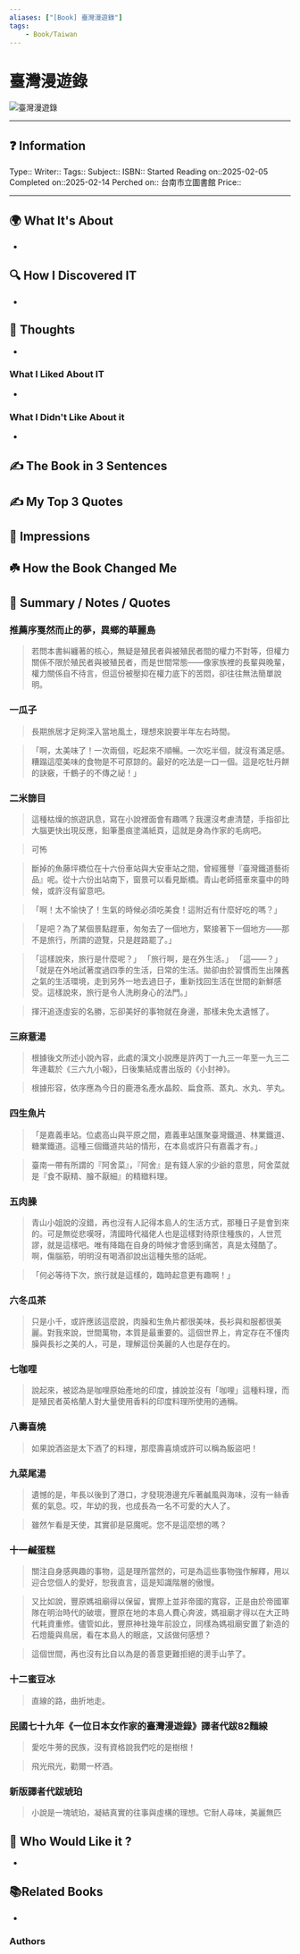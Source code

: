 ```yaml
---
aliases: ["[Book] 臺灣漫遊錄"]
tags:
	- Book/Taiwan
---
```


# 臺灣漫遊錄

![臺灣漫遊錄](https://webcdn2.ebook.hyread.com.tw/bookcover/207653978986986626220213105110338.jpg)

---

## ❓ Information

Type::
Writer::
Tags::
Subject::
ISBN::
Started Reading on::2025-02-05
Completed on::2025-02-14
Perched on:: 台南市立圖書館
Price::

---

## 🌍 What It's About

-

## 🔍 How I Discovered IT

-

## 🧠 Thoughts

-

### What I Liked About IT

-

### What I Didn't Like About it

-

## ✍️ The Book in 3 Sentences

## ✍️ My Top 3 Quotes

## 🎨 Impressions

## ☘️ How the Book Changed Me

## 📒 Summary / Notes / Quotes

### 推薦序戛然而止的夢，異鄉的華麗島

> 若問本書糾纏著的核心，無疑是殖民者與被殖民者間的權力不對等，但權力關係不限於殖民者與被殖民者，而是世間常態——像家族裡的長輩與晚輩，權力關係自不待言，但這份被壓抑在權力底下的苦悶，卻往往無法簡單說明。

### 一瓜子

> 長期旅居才足夠深入當地風土，理想來說要半年左右時間。

> 「啊，太美味了！一次兩個，吃起來不順暢。一次吃半個，就沒有滿足感。糟蹋這麼美味的食物是不可原諒的。最好的吃法是一口一個。這是吃牡丹餅的訣竅，千鶴子的不傳之祕！」

### 二米篩目

> 這種枯燥的旅遊訊息，寫在小說裡面會有趣嗎？我還沒考慮清楚，手指卻比大腦更快出現反應，鉛筆墨痕塗滿紙頁，這就是身為作家的毛病吧。

> 可怖

> 斷掉的魚藤坪橋位在十六份車站與大安車站之間，曾經獲譽『臺灣鐵道藝術品』呢。從十六份出站南下，窗景可以看見斷橋。青山老師搭車來臺中的時候，或許沒有留意吧。

> 「啊！太不愉快了！生氣的時候必須吃美食！這附近有什麼好吃的嗎？」

> 「是吧？為了某個景點趕車，匆匆去了一個地方，緊接著下一個地方——那不是旅行，所謂的遊覽，只是趕路罷了。」

> 「這樣說來，旅行是什麼呢？」 「旅行啊，是在外生活。」 「這——？」 「就是在外地試著度過四季的生活，日常的生活。拋卻由於習慣而生出陳舊之氣的生活環境，走到另外一地去過日子，重新找回生活在世間的新鮮感受。這樣說來，旅行是令人洗刷身心的法門。」

> 揮汗追逐虛妄的名勝，忘卻美好的事物就在身邊，那樣未免太遺憾了。

### 三麻薏湯

> 根據後文所述小說內容，此處的漢文小說應是許丙丁一九三一年至一九三二年連載於《三六九小報》，日後集結成書出版的《小封神》。

> 根據形容，依序應為今日的鹿港名產水晶餃、扁食燕、蒸丸、水丸、芋丸。

### 四生魚片

> 「是嘉義車站。位處高山與平原之間，嘉義車站匯聚臺灣鐵道、林業鐵道、糖業鐵道。這種三個鐵道共站的情形，在本島或許只有嘉義才有。」

> 臺南一帶有所謂的『阿舍菜』，『阿舍』是有錢人家的少爺的意思，阿舍菜就是『食不厭精、膾不厭細』的精緻料理。

### 五肉臊

> 青山小姐說的沒錯，再也沒有人記得本島人的生活方式，那種日子是會到來的。可是無從悲嘆呀，清國時代福佬人也是這樣對待原住種族的，人世荒謬，就是這樣吧。唯有降臨在自身的時候才會感到痛苦，真是太殘酷了。啊，傷腦筋，明明沒有喝酒卻說出這種失態的話呢。

> 「何必等待下次，旅行就是這樣的，臨時起意更有趣啊！」

### 六冬瓜茶

> 只是小千，或許應該這麼說，肉臊和生魚片都很美味，長衫與和服都很美麗。對我來說，世間萬物，本質是最重要的。這個世界上，肯定存在不懂肉臊與長衫之美的人，可是，理解這份美麗的人也是存在的。

### 七咖哩

> 說起來，被認為是咖哩原始產地的印度，據說並沒有「咖哩」這種料理，而是殖民者英格蘭人對大量使用香料的印度料理所使用的通稱。

### 八壽喜燒

> 如果說酒盜是太下酒了的料理，那麼壽喜燒或許可以稱為飯盜吧！

### 九菜尾湯

> 遺憾的是，年長以後到了港口，才發現港邊充斥著鹹風與海味，沒有一絲香蕉的氣息。哎，年幼的我，也成長為一名不可愛的大人了。

> 雖然乍看是天使，其實卻是惡魔呢。您不是這麼想的嗎？

### 十一鹹蛋糕

> 關注自身感興趣的事物，這是理所當然的，可是為這些事物強作解釋，用以迎合您個人的愛好，恕我直言，這是知識階層的傲慢。

> 又比如說，豐原媽祖廟得以保留，實際上並非帝國的寬容，正是由於帝國軍隊在明治時代的破壞，豐原在地的本島人費心奔波，媽祖廟才得以在大正時代耗資重修。儘管如此，豐原神社幾年前設立，同樣為媽祖廟安置了新造的石燈籠與鳥居，看在本島人的眼底，又該做何感想？

> 這個世間，再也沒有比自以為是的善意更難拒絕的燙手山芋了。

### 十二蜜豆冰

> 直線的路，曲折地走。

### 民國七十九年《一位日本女作家的臺灣漫遊錄》譯者代跋82麵線

> 愛吃牛蒡的民族，沒有資格說我們吃的是樹根！

> 飛光飛光，勸爾一杯酒。

### 新版譯者代跋琥珀

> 小說是一塊琥珀，凝結真實的往事與虛構的理想。它耐人尋味，美麗無匹

## 🥰 Who Would Like it ?

-

## 📚Related Books

-

### Authors
